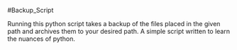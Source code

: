#Backup_Script

Running this python script takes a backup of the files placed in the given path and archives them to your desired path.
A simple script written to learn the nuances of python.
